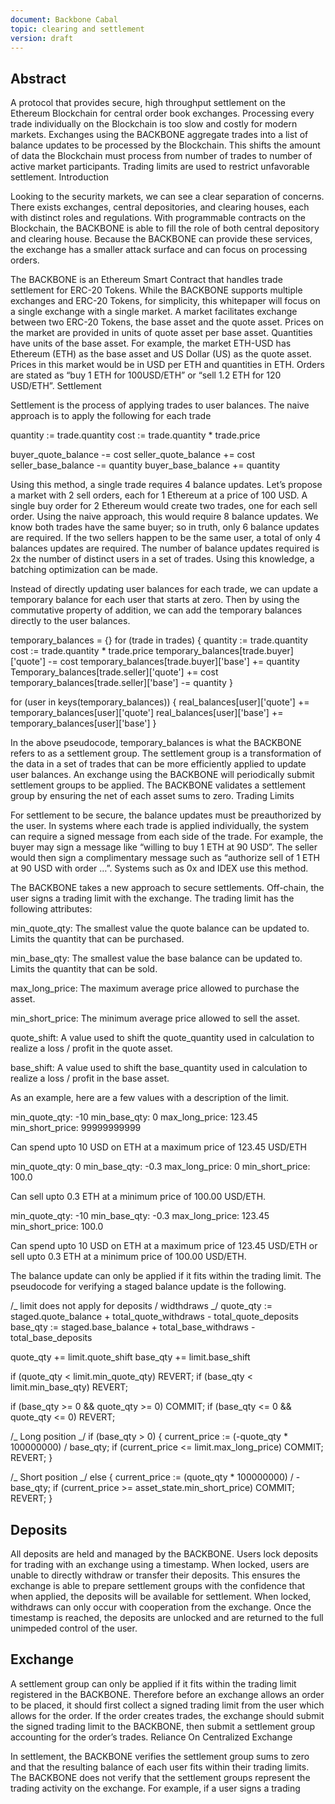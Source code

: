 ```yaml
---
document: Backbone Cabal
topic: clearing and settlement
version: draft
---
```


## Abstract

A protocol that provides secure, high throughput settlement on the
Ethereum Blockchain for central order book exchanges. Processing every
trade individually on the Blockchain is too slow and costly for modern
markets. Exchanges using the BACKBONE aggregate trades into a list of
balance updates to be processed by the Blockchain. This shifts the
amount of data the Blockchain must process from number of trades to
number of active market participants. Trading limits are used to
restrict unfavorable settlement.
Introduction

Looking to the security markets, we can see a clear separation of
concerns. There exists exchanges, central depositories, and clearing
houses, each with distinct roles and regulations. With programmable
contracts on the Blockchain, the BACKBONE is able to fill the role of both
central depository and clearing house. Because the BACKBONE can provide
these services, the exchange has a smaller attack surface and can focus
on processing orders.

The BACKBONE is an Ethereum Smart Contract that handles trade settlement for
ERC-20 Tokens. While the BACKBONE supports multiple exchanges and ERC-20
Tokens, for simplicity, this whitepaper will focus on a single exchange
with a single market. A market facilitates exchange between two ERC-20
Tokens, the base asset and the quote asset. Prices on the market are
provided in units of quote asset per base asset. Quantities have units
of the base asset. For example, the market ETH-USD has Ethereum (ETH)
as the base asset and US Dollar (US) as the quote asset. Prices in this
market would be in USD per ETH and quantities in ETH. Orders are stated
as “buy 1 ETH for 100USD/ETH” or “sell 1.2 ETH for 120 USD/ETH”.
Settlement

Settlement is the process of applying trades to user balances. The
naive approach is to apply the following for each trade

quantity := trade.quantity
cost := trade.quantity \* trade.price

buyer_quote_balance -= cost
seller_quote_balance += cost
seller_base_balance -= quantity
buyer_base_balance += quantity

Using this method, a single trade requires 4 balance updates. Let’s
propose a market with 2 sell orders, each for 1 Ethereum at a price of
100 USD. A single buy order for 2 Ethereum would create two trades, one
for each sell order. Using the naive approach, this would require 8
balance updates. We know both trades have the same buyer; so in truth,
only 6 balance updates are required. If the two sellers happen to be
the same user, a total of only 4 balances updates are required. The
number of balance updates required is 2x the number of distinct users
in a set of trades. Using this knowledge, a batching optimization can
be made.

Instead of directly updating user balances for each trade, we can
update a temporary balance for each user that starts at zero. Then by
using the commutative property of addition, we can add the temporary
balances directly to the user balances.

temporary_balances = {}
for (trade in trades) {
quantity := trade.quantity
cost := trade.quantity \* trade.price
temporary_balances[trade.buyer]['quote'] -= cost
temporary_balances[trade.buyer]['base'] += quantity
Temporary_balances[trade.seller]['quote'] += cost
temporary_balances[trade.seller]['base'] -= quantity
}

for (user in keys(temporary_balances)) {
real_balances[user]['quote'] += temporary_balances[user]['quote']
real_balances[user]['base'] += temporary_balances[user]['base']
}

In the above pseudocode, temporary_balances is what the BACKBONE refers to
as a settlement group. The settlement group is a transformation of the
data in a set of trades that can be more efficiently applied to update
user balances. An exchange using the BACKBONE will periodically submit
settlement groups to be applied. The BACKBONE validates a settlement group
by ensuring the net of each asset sums to zero.
Trading Limits

For settlement to be secure, the balance updates must be preauthorized
by the user. In systems where each trade is applied individually, the
system can require a signed message from each side of the trade. For
example, the buyer may sign a message like “willing to buy 1 ETH at 90
USD”. The seller would then sign a complimentary message such as
“authorize sell of 1 ETH at 90 USD with order …”. Systems such as 0x
and IDEX use this method.

The BACKBONE takes a new approach to secure settlements. Off-chain, the user
signs a trading limit with the exchange. The trading limit has the
following attributes:

min_quote_qty: The smallest value the quote balance can be updated to.
Limits the quantity that can be purchased.

min_base_qty: The smallest value the base balance can be updated to.
Limits the quantity that can be sold.

max_long_price: The maximum average price allowed to purchase the
asset.

min_short_price: The minimum average price allowed to sell the asset.

quote_shift: A value used to shift the quote_quantity used in
calculation to realize a loss / profit in the quote asset.

base_shift: A value used to shift the base_quantity used in calculation
to realize a loss / profit in the base asset.

As an example, here are a few values with a description of the limit.

min_quote_qty: -10
min_base_qty: 0
max_long_price: 123.45
min_short_price: 99999999999

Can spend upto 10 USD on ETH at a maximum price of 123.45 USD/ETH

min_quote_qty: 0
min_base_qty: -0.3
max_long_price: 0
min_short_price: 100.0

Can sell upto 0.3 ETH at a minimum price of 100.00 USD/ETH.

min_quote_qty: -10
min_base_qty: -0.3
max_long_price: 123.45
min_short_price: 100.0

Can spend upto 10 USD on ETH at a maximum price of 123.45 USD/ETH
or sell upto 0.3 ETH at a minimum price of 100.00 USD/ETH.

The balance update can only be applied if it fits within the trading
limit. The pseudocode for verifying a staged balance update is the
following.

/_ limit does not apply for deposits / widthdraws _/
quote_qty := staged.quote_balance + total_quote_withdraws -
total_quote_deposits
base_qty := staged.base_balance + total_base_withdraws -
total_base_deposits

quote_qty += limit.quote_shift
base_qty += limit.base_shift

if (quote_qty < limit.min_quote_qty)
REVERT;
if (base_qty < limit.min_base_qty)
REVERT;

if (base_qty >= 0 && quote_qty >= 0)
COMMIT;
if (base_qty <= 0 && quote_qty <= 0)
REVERT;

/_ Long position _/
if (base_qty > 0) {
current_price := (-quote_qty \* 100000000) / base_qty;
if (current_price <= limit.max_long_price)
COMMIT;
REVERT;
}

/_ Short position _/
else {
current_price := (quote_qty \* 100000000) / -base_qty;
if (current_price >= asset_state.min_short_price)
COMMIT;
REVERT;
}

## Deposits

All deposits are held and managed by the BACKBONE. Users lock deposits for
trading with an exchange using a timestamp. When locked, users are
unable to directly withdraw or transfer their deposits. This ensures
the exchange is able to prepare settlement groups with the confidence
that when applied, the deposits will be available for settlement. When
locked, withdraws can only occur with cooperation from the exchange.
Once the timestamp is reached, the deposits are unlocked and are
returned to the full unimpeded control of the user.

## Exchange

A settlement group can only be applied if it fits within the trading
limit registered in the BACKBONE. Therefore before an exchange allows an
order to be placed, it should first collect a signed trading limit from
the user which allows for the order. If the order creates trades, the
exchange should submit the signed trading limit to the BACKBONE, then submit
a settlement group accounting for the order’s trades.
Reliance On Centralized Exchange

In settlement, the BACKBONE verifies the settlement group sums to zero and
that the resulting balance of each user fits within their trading
limits. The BACKBONE does not verify that the settlement groups represent
the trading activity on the exchange. For example, if a user signs a
trading
